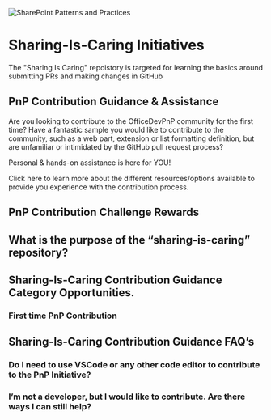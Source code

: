 ![SharePoint Patterns and Practices](https://devofficecdn.azureedge.net/media/Default/PnP/sppnp.png)

# Sharing-Is-Caring Initiatives
The "Sharing Is Caring" repoistory is targeted for learning the basics around submitting PRs and making changes in GitHub

## PnP Contribution Guidance & Assistance
Are you looking to contribute to the OfficeDevPnP community for the first time? Have a fantastic sample you would like to contribute to the community, such as a web part, extension or list formatting definition, but are unfamiliar or intimidated by the GitHub pull request process?

Personal & hands-on assistance is here for YOU! 

Click here to learn more about the different resources/options available to provide you experience with the contribution process. 


## PnP Contribution Challenge Rewards







## What is the purpose of the “sharing-is-caring” repository?

## Sharing-Is-Caring Contribution Guidance Category Opportunities. 

### First time PnP Contribution

## Sharing-Is-Caring Contribution Guidance FAQ’s

### Do I need to use VSCode or any other code editor to contribute to the PnP Initiative?

### I’m not a developer, but I would like to contribute. Are there ways I can still help?

##
